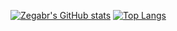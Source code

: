 [![Zegabr's GitHub stats](https://github-readme-stats.vercel.app/api?username=zegabr&show_icons=true&theme=gruvbox)](https://github.com/anuraghazra/github-readme-stats)
[![Top Langs](https://github-readme-stats.vercel.app/api/top-langs/?username=zegabr&theme=gruvbox&exclude_repo=ObstacleSwap&hide_progress=true)](https://github.com/anuraghazra/github-readme-stats)

